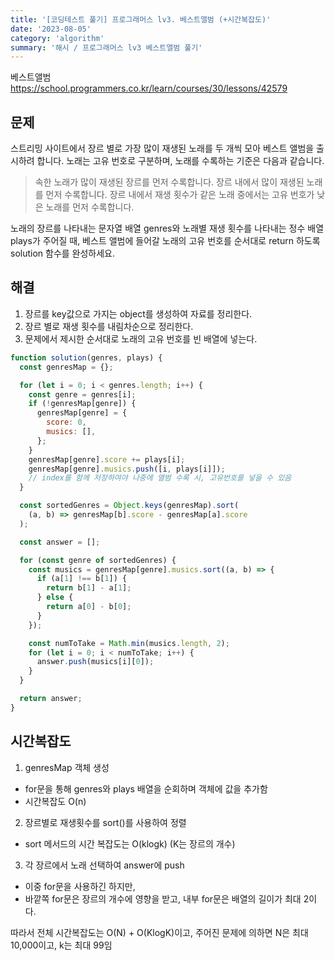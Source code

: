 ```yaml
---
title: '[코딩테스트 풀기] 프로그래머스 lv3. 베스트앨범 (+시간복잡도)'
date: '2023-08-05'
category: 'algorithm'
summary: '해시 / 프로그래머스 lv3 베스트앨범 풀기'
---
```


베스트앨범
https://school.programmers.co.kr/learn/courses/30/lessons/42579

## 문제

스트리밍 사이트에서 장르 별로 가장 많이 재생된 노래를 두 개씩 모아 베스트 앨범을 출시하려 합니다. 노래는 고유 번호로 구분하며, 노래를 수록하는 기준은 다음과 같습니다.

> 속한 노래가 많이 재생된 장르를 먼저 수록합니다.
> 장르 내에서 많이 재생된 노래를 먼저 수록합니다.
> 장르 내에서 재생 횟수가 같은 노래 중에서는 고유 번호가 낮은 노래를 먼저 수록합니다.

노래의 장르를 나타내는 문자열 배열 genres와 노래별 재생 횟수를 나타내는 정수 배열 plays가 주어질 때, 베스트 앨범에 들어갈 노래의 고유 번호를 순서대로 return 하도록 solution 함수를 완성하세요.

## 해결

1. 장르를 key값으로 가지는 object를 생성하여 자료를 정리한다.
2. 장르 별로 재생 횟수를 내림차순으로 정리한다.
3. 문제에서 제시한 순서대로 노래의 고유 번호를 빈 배열에 넣는다.

```js
function solution(genres, plays) {
  const genresMap = {};

  for (let i = 0; i < genres.length; i++) {
    const genre = genres[i];
    if (!genresMap[genre]) {
      genresMap[genre] = {
        score: 0,
        musics: [],
      };
    }
    genresMap[genre].score += plays[i];
    genresMap[genre].musics.push([i, plays[i]]);
    // index를 함께 저장하여야 나중에 앨범 수록 시, 고유번호를 넣을 수 있음
  }

  const sortedGenres = Object.keys(genresMap).sort(
    (a, b) => genresMap[b].score - genresMap[a].score
  );

  const answer = [];

  for (const genre of sortedGenres) {
    const musics = genresMap[genre].musics.sort((a, b) => {
      if (a[1] !== b[1]) {
        return b[1] - a[1];
      } else {
        return a[0] - b[0];
      }
    });

    const numToTake = Math.min(musics.length, 2);
    for (let i = 0; i < numToTake; i++) {
      answer.push(musics[i][0]);
    }
  }

  return answer;
}
```

## 시간복잡도

1. genresMap 객체 생성

- for문을 통해 genres와 plays 배열을 순회하며 객체에 값을 추가함
- 시간복잡도 O(n)

2. 장르별로 재생횟수를 sort()를 사용하여 정렬

- sort 메서드의 시간 복잡도는 O(klogk) (K는 장르의 개수)

3. 각 장르에서 노래 선택하여 answer에 push

- 이중 for문을 사용하긴 하지만,
- 바깥쪽 for문은 장르의 개수에 영향을 받고, 내부 for문은 배열의 길이가 최대 2이다.

따라서 전체 시간복잡도는 O(N) + O(KlogK)이고, 주어진 문제에 의하면 N은 최대 10,000이고, k는 최대 99임
